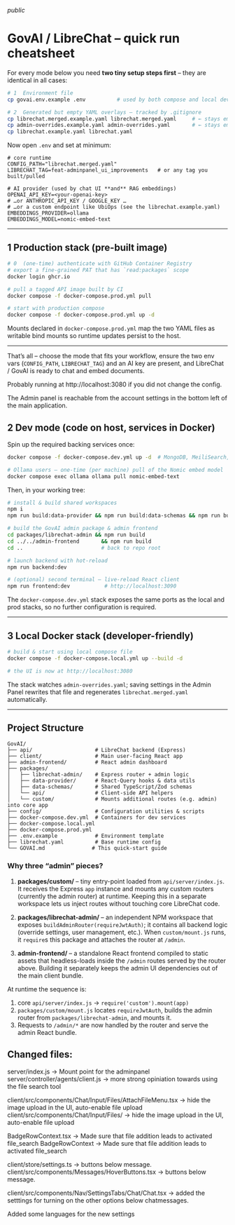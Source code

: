 _public_

# GovAI / LibreChat – quick run cheatsheet

For every mode below you need **two tiny setup steps first** – they are identical in all cases:

```bash
# 1  Environment file
cp govai.env.example .env          # used by both compose and local dev

# 2  Generated but empty YAML overlays – tracked by .gitignore
cp librechat.merged.example.yaml librechat.merged.yaml     # ← stays empty on first run
cp admin-overrides.example.yaml admin-overrides.yaml       # ← stays empty on first run
cp librechat.example.yaml librechat.yaml
```

Now open `.env` and set at minimum:

```dotenv
# core runtime
CONFIG_PATH="librechat.merged.yaml"
LIBRECHAT_TAG=feat-adminpanel_ui_improvements   # or any tag you built/pulled

# AI provider (used by chat UI **and** RAG embeddings)
OPENAI_API_KEY=<your-openai-key>
# …or ANTHROPIC_API_KEY / GOOGLE_KEY …
# …or a custom endpoint like UbiOps (see the librechat.example.yaml)
EMBEDDINGS_PROVIDER=ollama
EMBEDDINGS_MODEL=nomic-embed-text
```
---

## 1  Production stack (pre-built image)

```bash
# 0  (one-time) authenticate with GitHub Container Registry
# export a fine-grained PAT that has `read:packages` scope
docker login ghcr.io

# pull a tagged API image built by CI
docker compose -f docker-compose.prod.yml pull

# start with production compose
docker compose -f docker-compose.prod.yml up -d
```

Mounts declared in `docker-compose.prod.yml` map the two YAML files as writable bind mounts so runtime updates persist to the host.

---

That’s all – choose the mode that fits your workflow, ensure the two env vars (`CONFIG_PATH`, `LIBRECHAT_TAG`) and an AI key are present, and LibreChat / GovAI is ready to chat and embed documents.

Probably running at http://localhost:3080 if you did not change the config.

The Admin panel is reachable from the account settings in the bottom left of the main application. 

## 2  Dev mode (code on host, services in Docker)

Spin up the required backing services once:

```bash
docker compose -f docker-compose.dev.yml up -d  # MongoDB, MeiliSearch, RAG, etc.

# Ollama users – one-time (per machine) pull of the Nomic embed model
docker compose exec ollama ollama pull nomic-embed-text
```

Then, in your working tree:

```bash
# install & build shared workspaces
npm i
npm run build:data-provider && npm run build:data-schemas && npm run build:api

# build the GovAI admin package & admin frontend
cd packages/librechat-admin && npm run build
cd ../../admin-frontend       && npm run build
cd ..                         # back to repo root

# launch backend with hot-reload
npm run backend:dev

# (optional) second terminal – live-reload React client
npm run frontend:dev           # http://localhost:3090
```

The `docker-compose.dev.yml` stack exposes the same ports as the local and prod stacks, so no further configuration is required.

---

## 3  Local Docker stack (developer-friendly)

```bash
# build & start using local compose file
docker compose -f docker-compose.local.yml up --build -d

# the UI is now at http://localhost:3080
```

The stack watches `admin-overrides.yaml`; saving settings in the Admin Panel rewrites that file and regenerates `librechat.merged.yaml` automatically.

---

## Project Structure

```
GovAI/
├── api/                    # LibreChat backend (Express)
├── client/                 # Main user-facing React app
├── admin-frontend/         # React admin dashboard
├── packages/
│   ├── librechat-admin/    # Express router + admin logic
│   ├── data-provider/      # React-Query hooks & data utils
│   ├── data-schemas/       # Shared TypeScript/Zod schemas
│   └── api/                # Client-side API helpers
│   └── custom/             # Mounts additional routes (e.g. admin) into core app
├── config/                 # Configuration utilities & scripts
├── docker-compose.dev.yml  # Containers for dev services
├── docker-compose.local.yml
├── docker-compose.prod.yml
├── .env.example            # Environment template
├── librechat.yaml          # Base runtime config
└── GOVAI.md               # This quick-start guide
```

### Why three “admin” pieces?

1. **packages/custom/** – tiny entry-point loaded from `api/server/index.js`.
   It receives the Express `app` instance and mounts any custom routers
   (currently the admin router) at runtime. Keeping this in a separate
   workspace lets us inject routes without touching core LibreChat code.

2. **packages/librechat-admin/** – an independent NPM workspace that
   exposes `buildAdminRouter(requireJwtAuth)`; it contains all backend
   logic (override settings, user management, etc.).  When `custom/mount.js`
   runs, it `require`s this package and attaches the router at `/admin`.

3. **admin-frontend/** – a standalone React frontend compiled to static
   assets that headless-loads inside the `/admin` routes served by the
   router above.  Building it separately keeps the admin UI dependencies
   out of the main client bundle.

At runtime the sequence is:

1. core `api/server/index.js` → `require('custom').mount(app)`
2. `packages/custom/mount.js` locates `requireJwtAuth`, builds the admin
   router from `packages/librechat-admin`, and mounts it.
3. Requests to `/admin/*` are now handled by the router and serve the
   admin React bundle.


## Changed files:
server/index.js -> Mount point for the adminpanel
server/controller/agents/client.js -> more strong opiniation towards using the file search tool

client/src/components/Chat/Input/Files/AttachFileMenu.tsx -> hide the image upload in the UI, auto-enable file upload
client/src/components/Chat/Input/Files/ -> hide the image upload in the UI, auto-enable file upload

BadgeRowContext.tsx -> Made sure that file addition leads to activated file_search 
BadgeRowContext -> Made sure that file addition leads to activated file_search 

client/store/settings.ts -> buttons below message.
client/src/components/Messages/HoverButtons.tsx -> buttons below message.

client/src/components/Nav/SettingsTabs/Chat/Chat.tsx -> added the setttings for turning on the other options below chatmessages.

Added some languages for the new settings